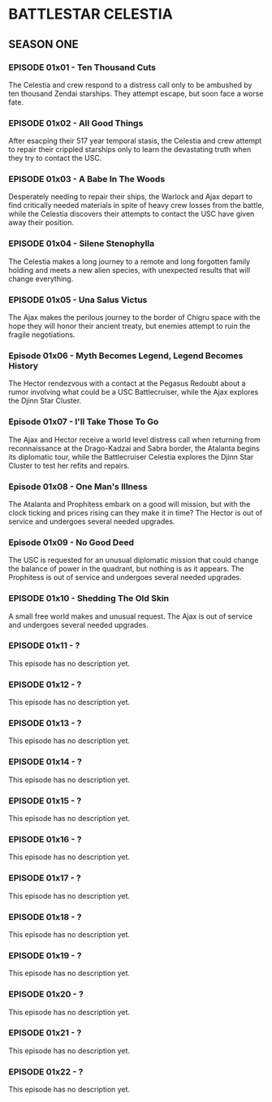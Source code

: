 # BATTLESTAR CELESTIA

## SEASON ONE

### EPISODE 01x01 - Ten Thousand Cuts
The Celestia and crew respond to a distress call only to be ambushed by ten thousand Zendai starships. They attempt escape, but soon face a worse fate.

### EPISODE 01x02 - All Good Things
After esacping their 517 year temporal stasis, the Celestia and crew attempt to repair their crippled starships only to learn the devastating truth when they try to contact the USC.

### EPISODE 01x03 - A Babe In The Woods
Desperately needing to repair their ships, the Warlock and Ajax depart to find critically needed materials in spite of heavy crew losses from the battle, while the Celestia discovers their attempts to contact the USC have given away their position.

### EPISODE 01x04 - Silene Stenophylla
The Celestia makes a long journey to a remote and long forgotten family holding and meets a new alien species, with unexpected results that will change everything.

### EPISODE 01x05 - Una Salus Victus
The Ajax makes the perilous journey to the border of Chigru space with the hope they will honor their ancient treaty, but enemies attempt to ruin the fragile negotiations.

### Episode 01x06 - Myth Becomes Legend, Legend Becomes History
The Hector rendezvous with a contact at the Pegasus Redoubt about a rumor involving what could be a USC Battlecruiser, while the Ajax explores the Djinn Star Cluster.

### Episode 01x07 - I'll Take Those To Go
The Ajax and Hector receive a world level distress call when returning from reconnaissance at the Drago-Kadzai and Sabra border, the Atalanta begins its diplomatic tour,  while the Battlecruiser Celestia explores the Djinn Star Cluster to test her refits and repairs.

### Episode 01x08 - One Man's Illness
The Atalanta and Prophitess embark on a good will mission, but with the clock ticking and prices rising can they make it in time? The Hector is out of service and undergoes several needed upgrades.

### Episode 01x09 - No Good Deed
The USC is requested for an unusual diplomatic mission that could change the balance of power in the quadrant, but nothing is as it appears. The Prophitess is out of service and undergoes several needed upgrades.

### EPISODE 01x10 - Shedding The Old Skin
A small free world makes and unusual request. The Ajax is out of service and undergoes several needed upgrades.

### EPISODE 01x11 - ?
This episode has no description yet.

### EPISODE 01x12 - ?
This episode has no description yet.

### EPISODE 01x13 - ?
This episode has no description yet.

### EPISODE 01x14 - ?
This episode has no description yet.

### EPISODE 01x15 - ?
This episode has no description yet.

### EPISODE 01x16 - ?
This episode has no description yet.

### EPISODE 01x17 - ?
This episode has no description yet.

### EPISODE 01x18 - ?
This episode has no description yet.

### EPISODE 01x19 - ?
This episode has no description yet.

### EPISODE 01x20 - ?
This episode has no description yet.

### EPISODE 01x21 - ?
This episode has no description yet.

### EPISODE 01x22 - ?
This episode has no description yet.


